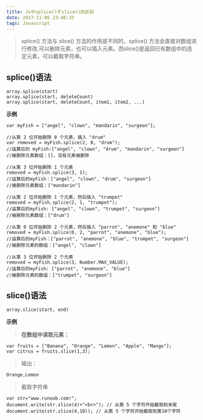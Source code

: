 ```yaml
---
title: Js中splice()于slice()的区别
date: 2017-11-06 23:48:33
tags: Javascript
---
```




> splice() 方法与 slice() 方法的作用是不同的，splice() 方法会直接对数组进行修改,可以删除元素，也可以插入元素。而slice()是返回已有数组中的选定元素，可以截取字符串。
<!-- more -->

## splice()语法 ##

	array.splice(start)
	array.splice(start, deleteCount) 
	array.splice(start, deleteCount, item1, item2, ...)

**示例**

	var myFish = ["angel", "clown", "mandarin", "surgeon"];

	//从第 2 位开始删除 0 个元素，插入 "drum"
	var removed = myFish.splice(2, 0, "drum");
	//运算后的 myFish:["angel", "clown", "drum", "mandarin", "surgeon"]
	//被删除元素数组：[]，没有元素被删除
	
	//从第 3 位开始删除 1 个元素
	removed = myFish.splice(3, 1);
	//运算后的myFish：["angel", "clown", "drum", "surgeon"]
	//被删除元素数组：["mandarin"]
	
	//从第 2 位开始删除 1 个元素，然后插入 "trumpet"
	removed = myFish.splice(2, 1, "trumpet");
	//运算后的myFish: ["angel", "clown", "trumpet", "surgeon"]
	//被删除元素数组：["drum"]
	
	//从第 0 位开始删除 2 个元素，然后插入 "parrot", "anemone" 和 "blue"
	removed = myFish.splice(0, 2, "parrot", "anemone", "blue");
	//运算后的myFish：["parrot", "anemone", "blue", "trumpet", "surgeon"]
	//被删除元素的数组：["angel", "clown"]
	
	//从第 3 位开始删除 2 个元素
	removed = myFish.splice(3, Number.MAX_VALUE);
	//运算后的myFish: ["parrot", "anemone", "blue"]
	//被删除元素的数组：["trumpet", "surgeon"]

## slice()语法 ##

	array.slice(start, end)

**示例**

>**在数组中读取元素：**

	var fruits = ["Banana", "Orange", "Lemon", "Apple", "Mango"];
	var citrus = fruits.slice(1,3);

>输出：

	Orange,Lemon

>截取字符串

	var str="www.runoob.com!";
	document.write(str.slice(4)+"<br>"); // 从第 5 个字符开始截取到末尾
	document.write(str.slice(4,10)); // 从第 5 个字符开始截取到第10个字符


